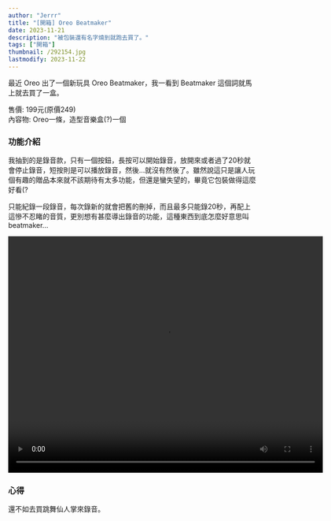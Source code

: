 ```yaml
---
author: "Jerrr"
title: "[開箱] Oreo Beatmaker"
date: 2023-11-21
description: "被包裝還有名字燒到就跑去買了。"
tags: ["開箱"]
thumbnail: /292154.jpg
lastmodify: 2023-11-22
---
```


最近 Oreo 出了一個新玩具 Oreo Beatmaker，我一看到 Beatmaker 這個詞就馬上就去買了一盒。

售價: 199元(原價249)<br>
內容物: Oreo一條，造型音樂盒(?)一個
### 功能介紹
我抽到的是錄音款，只有一個按鈕，長按可以開始錄音，放開來或者過了20秒就會停止錄音，短按則是可以播放錄音，然後...就沒有然後了。雖然說這只是讓人玩個有趣的贈品本來就不該期待有太多功能，但還是蠻失望的，畢竟它包裝做得這麼好看(?

只能紀錄一段錄音，每次錄新的就會把舊的刪掉，而且最多只能錄20秒，再配上這慘不忍睹的音質，更別想有甚麼導出錄音的功能，這種東西到底怎麼好意思叫beatmaker...

<video width="640" height="480" controls>
  <source src="/oo.mp4" type="video/mp4">
  Your browser does not support the video tag.
</video>

### 心得
還不如去買跳舞仙人掌來錄音。

